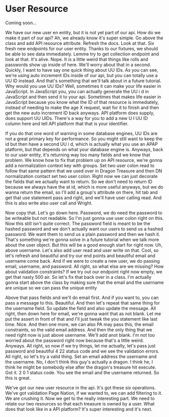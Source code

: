 # User Resource

Coming soon...

We have our new user en entity, but it is not yet part of our api. How do we make it
part of our api? Ah, we already know it's super simple. Go above the class and add
API resource attribute. Refresh the docs. Look at that. Six fresh new endpoints for
our user entity. Thanks to our fixtures, we should be able to see data immediately.
Lemme try to get collection endpoint and look at that. It's alive. Nope. It is a
little weird that things like rolls and passwords show up inside of here. We'll worry
about that in a second. Quickly, I want to have say one quick thing about UU IDs. As
you can see, we're using auto increment IDs inside of our api, but you can totally
use a UU ID instead. And that's something that we'll talk about in a future tutorial.
Why would you use UU IDs? Well, sometimes it can make your life easier in JavaScript.
In JavaScript you, you can actually generate the UU i d in JavaScript and then send
it to your api. Sometimes that makes life easier in JavaScript because you know what
the ID of that resource is immediately, instead of needing to make the age X request,
wait for it to finish and then get the new auto increment ID back anyways. API
platform does supply, does support UU UIDs. There's a way for you to add a new U I UU
ID column here and tell API platform that that is your identifier.

If you do that one word of warning in some database engines, UU IDs are not a great
primary key for performance. So you might still want to keep the id but then have a
second UU i d, which is actually what you use an APAP platform, but that depends on
what your database engine is. Anyways, back to our user entity, it's returning way
too many fields and we know that problem. We know how to fix that problem up on API
resource, we're gonna add a normalization context key with groups. Set two user colon
read to follow that same pattern that we used over in Dragon Treasure and then DN
normalization contact set two user colon. Right now we can just decorate the fields
that we actually want to return. So we don't need to return ID because we always have
the at id, which is more useful anyways, but we do wanna return the email, so I'll
add a group's attribute on there, hit tab and get that use statement pass and right,
and we'll have user calling read. And this is also write also user call and Wright.

Now copy that. Let's go down here. Password, we do need the password to be writeable
but not readable. So I'm just gonna use user colon right on this. Now this still
isn't quite correct. The password field is meant to be the hashed password and we
don't actually want our users to send us a hashed password. We want them to send us a
plain password and then we hash it. That's something we're gonna solve in a future
tutorial when we talk more about the user object. But this will be a good enough
start for right now. Uh, above username. Let's also add user read and user write on
that. Cool, so let's refresh and beautiful and try our end points and beautiful email
and username come back. And if we were to create a new user, we do passing email,
username, and password. All right, so what else are we missing? How about validation
constraints? If we try out our endpoint right now empty, we get that nasty 500 air.
So let's fix that back over in a class. I'm actually gonna start above the class by
making sure that the email and the username are unique so we can pass the unique
entity

Above that pass fields and we'll do email first. And if you want to, you can pass a
message to this. Beautiful. And then let's repeat that same thing for the username
field. So update the field and also update the message. All right, then down here for
email, we're gonna want that as not blank. Let me put the assert in front of that and
I'll just tweak the you statement like last time. Nice. And then one more, we can
also PA may pass this, the email constraints, so the valid email address. And then
the only thing that we need right now is just above username. We'll add anot blank.
I'm not too worried about the password right now because that's a little weird.
Anyways. All right, so now if we try things, let me actually, let's pass just
password and beautiful 4 22 status code and we see the validation errors. All right,
so let's try a valid thing. Set an email address the username and the username. No, I
don't think this guy's actually a dragon. I think he, I think he might be somebody
else after the dragon's treasure hit execute. Got it. 2 0 1 status code. You see the
email and the username returned. So this is great.

We've got our new user resource in the api. It's got these six operations. We've got
validation Page Nation, if we wanted to, we can add filtering to it. We are crushing
it. Now we get to the really interesting part. We need to relate our two resources so
that each treasure is owned by a user. What does that look like in a API platform?
It's super interesting and it's next.

